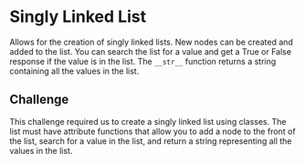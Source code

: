 # **Singly Linked List**

Allows for the creation of singly linked lists. New nodes can be created and added to the list. You can search the list for a value and get a True or False response if the value is in the list. The `__str__` function returns a string containing all the values in the list.

## **Challenge**

This challenge required us to create a singly linked list using classes. The list must have attribute functions that allow you to add a node to the front of the list, search for a value in the list, and return a string representing all the values in the list.
